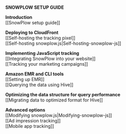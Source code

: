 **SNOWPLOW SETUP GUIDE**

**Introduction**  
[[SnowPlow setup guide]]  

**Deploying to CloudFront**  
[[Self-hosting the tracking pixel]]  
[[Self-hosting snowplow.js|Self-hosting-snowplow-js]]  

**Implementing JavaScript tracking**  
[[Integrating SnowPlow into your website]]  
[[Tracking your marketing campaigns]]  

**Amazon EMR and CLI tools**  
[[Setting up EMR]]  
[[Querying the data using Hive]]  

**Optimizing the data structure for query performance**  
[[Migrating data to optimized format for Hive]]  
 
**Advanced options**  
[[Modifying snowplow.js|Modifying-snowplow-js]]  
[[Ad impression tracking]]  
[[Mobile app tracking]]